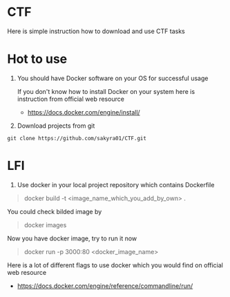 # CTF
Here is simple instruction how to download and use CTF tasks 

# Hot to use 

1. You should have Docker software on your OS for successful usage

   If you don't know how to install Docker on your system here is instruction from official web resource

      * https://docs.docker.com/engine/install/

2. Download projects from git 

```console
git clone https://github.com/sakyra01/CTF.git

```
# LFI

1. Use docker in your local project repository which contains Dockerfile

> docker build -t <image_name_which_you_add_by_own> .

You could check bilded image by 

> docker images 

Now you have docker image, try to run it now

> docker run -p 3000:80 <docker_image_name>

Here is a lot of different flags to use docker which you would find on official web resource

   * https://docs.docker.com/engine/reference/commandline/run/


